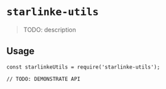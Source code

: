 # `starlinke-utils`

> TODO: description

## Usage

```
const starlinkeUtils = require('starlinke-utils');

// TODO: DEMONSTRATE API
```
